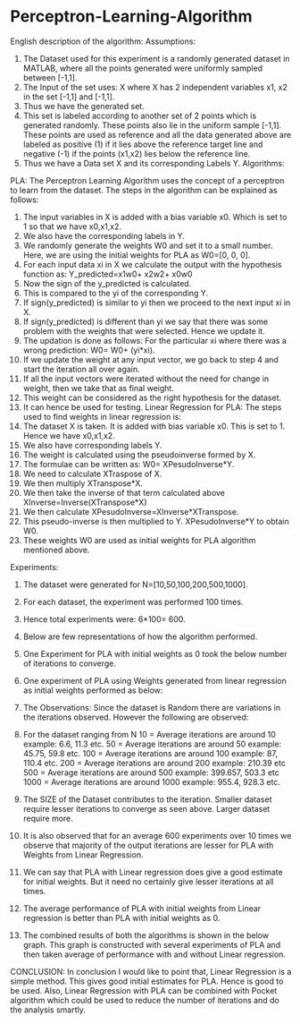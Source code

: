 # Perceptron-Learning-Algorithm
English description of the algorithm:
Assumptions:
1. The Dataset used for this experiment is a randomly generated dataset in MATLAB, where all the points generated were uniformly sampled between [-1,1].
2. The Input of the set uses: X where X has 2 independent variables x1, x2 in the set [-1,1] and [-1,1].
3. Thus we have the generated set.
4. This set is labeled according to another set of 2 points which is generated randomly. These points also lie in the uniform sample [-1,1]. These points are used as reference and all the data generated above are labeled as positive (1) if it lies above the  reference target line and negative (-1) if the points (x1,x2) lies below the reference line.
5. Thus we have a Data set X and its corresponding Labels Y.
Algorithms:

PLA:
The Perceptron Learning Algorithm uses the concept of a perceptron to learn from the dataset.
The steps in the algorithm can be explained as follows:
1. The input variables in X is added with a bias variable x0. Which is set to 1 so that we have x0,x1,x2.
2. We also have the corresponding labels in Y.
3. We randomly generate the weights W0 and set it to a small number. Here, we are using the initial weights for PLA as W0=[0, 0, 0].
4. For each input data xi in X we calculate the output with the hypothesis function as:
Y_predicted=x1w0+ x2w2+ x0w0
5. Now the sign of the y_predicted is calculated. 
6. This is compared to the yi of the corresponding Y.
7. If sign(y_predicted) is similar to yi then we proceed to the next input xi in X.
8. If sign(y_predicted) is different than yi we say that there was some problem with the weights that were selected. Hence we update it.
9. The updation is done as follows: For the particular xi where there was a wrong prediction:
W0= W0+ (yi*xi).
10. If we update the weight at any input vector, we go back to step 4 and start the iteration all over again.
11. If all the input vectors were iterated without the need for change in weight, then we take that as final weight.
12. This weight can be considered as the right hypothesis for the dataset. 
13. It can hence be used for testing.
Linear Regression for PLA:
The steps used to find weights in linear regression is:
1. The dataset X is taken. It is added with bias variable x0. This is set to 1. Hence we have x0,x1,x2.
2. We also have corresponding labels Y.
3. The weight is calculated using the pseudoinverse formed by X.
4. The formulae can be written as: W0=  XPesudoInverse*Y.
5. We need to calculate XTraspose of X.
6. We then multiply XTranspose*X.
7. We then take the inverse of that term calculated above XInverse=Inverse(XTranspose*X)
8. We then calculate XPesudoInverse=XInverse*XTranspose.
9. This pseudo-inverse is then multiplied to Y. XPesudoInverse*Y to obtain W0.
10. These weights W0 are used as initial weights for PLA algorithm mentioned above.

Experiments:
1. The dataset were generated for N=[10,50,100,200,500,1000].
2. For each dataset, the experiment was performed 100 times.
3. Hence total experiments were: 6*100= 600.
4. Below are few representations of how the algorithm performed.
5. One Experiment for PLA with initial weights as 0 took the below number of iterations to converge.
6. One experiment of PLA using Weights generated from linear regression as initial weights performed as below:
7. The Observations:
Since the dataset is Random there are variations in the iterations observed.
However the following are observed:

1. For the dataset ranging from N
10 =  Average iterations are around 10 example: 6.6, 11.3 etc.
50 = Average iterations are around 50 example: 45.75, 59.8 etc.
100 = Average iterations are around 100 example: 87, 110.4 etc.
200 = Average iterations are around 200 example: 210.39 etc
500 = Average iterations are around 500 example:  399.657, 503.3 etc
1000 = Average iterations are around 1000 example: 955.4, 928.3 etc.

2. The SIZE of the Dataset contributes to the iteration. Smaller dataset require lesser iterations to converge as seen above. Larger dataset require more. 
3. It is also observed that for an average 600 experiments over 10 times we observe that majority of the output iterations are lesser for PLA with Weights from Linear Regression.
4. We can say that PLA with Linear regression does give a good estimate for initial weights. But it need no certainly give lesser iterations at all times. 
5. The average performance of PLA with initial weights from Linear regression is better than PLA with initial weights as 0.

8. The combined results of both the algorithms is shown in the below graph. This graph is constructed with several experiments of PLA and then taken average of performance with and without Linear regression.

CONCLUSION:
In conclusion I would like to point that, Linear Regression is  a simple method. This gives good initial estimates for PLA. Hence is good to be used. Also, Linear Regression with PLA can be combined with Pocket algorithm which could be used to reduce the number of iterations and do the analysis smartly.
